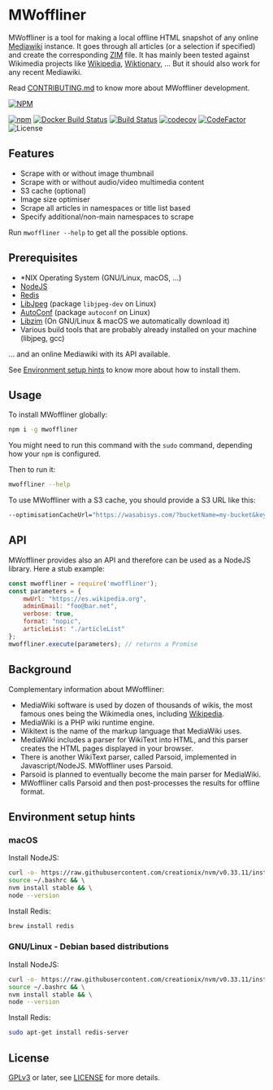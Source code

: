 # MWoffliner

MWoffliner is a tool for making a local offline HTML snapshot of any
online [Mediawiki](https://mediawiki.org) instance. It goes through
all articles (or a selection if specified) and create the
corresponding [ZIM](https://openzim.org) file. It
has mainly been tested against Wikimedia projects like
[Wikipedia](https://wikipedia.org),
[Wiktionary](https://wiktionary.org), ... But it should also work for
any recent Mediawiki.

Read [CONTRIBUTING.md](./CONTRIBUTING.md) to know more about
MWoffliner development.

[![NPM](https://nodei.co/npm/mwoffliner.png)](https://www.npmjs.com/package/mwoffliner)

[![npm](https://img.shields.io/npm/v/mwoffliner.svg)](https://www.npmjs.com/package/mwoffliner)
[![Docker Build Status](https://img.shields.io/docker/build/openzim/mwoffliner)](https://hub.docker.com/r/openzim/mwoffliner)
[![Build Status](https://github.com/openzim/mwoffliner/workflows/CI/badge.svg?query=branch%3Amaster)](https://github.com/openzim/mwoffliner/actions?query=branch%3Amaster)
[![codecov](https://codecov.io/gh/openzim/mwoffliner/branch/master/graph/badge.svg)](https://codecov.io/gh/openzim/mwoffliner)
[![CodeFactor](https://www.codefactor.io/repository/github/openzim/mwoffliner/badge)](https://www.codefactor.io/repository/github/openzim/mwoffliner)
![License](https://img.shields.io/npm/l/mwoffliner.svg)

## Features

- Scrape with or without image thumbnail
- Scrape with or without audio/video multimedia content
- S3 cache (optional)
- Image size optimiser
- Scrape all articles in namespaces or title list based
- Specify additional/non-main namespaces to scrape

Run `mwoffliner --help` to get all the possible options.

## Prerequisites

- *NIX Operating System (GNU/Linux, macOS, ...)
- [NodeJS](https://nodejs.org/en/)
- [Redis](https://redis.io/)
- [LibJpeg](http://libjpeg.sourceforge.net/) (package `libjpeg-dev` on Linux)
- [AutoConf](https://www.gnu.org/software/autoconf/) (package `autoconf` on Linux)
- [Libzim](https://github.com/openzim/libzim) (On GNU/Linux & macOS we automatically download it)
- Various build tools that are probably already installed on your machine (libjpeg, gcc)

... and an online Mediawiki with its API available.

See [Environment setup hints](#environment-setup-hints) to
know more about how to install them.

## Usage

To install MWoffliner globally:
```bash
npm i -g mwoffliner
```

You might need to run this command with the `sudo` command, depending
how your `npm` is configured.

Then to run it:
```bash
mwoffliner --help
```

To use MWoffliner with a S3 cache, you should provide a S3 URL like this:
```bash
--optimisationCacheUrl="https://wasabisys.com/?bucketName=my-bucket&keyId=my-key-id&secretAccessKey=my-sac"
```

## API

MWoffliner provides also an API and therefore can be used as a NodeJS
library. Here a stub example:
```javascript
const mwoffliner = require('mwoffliner');
const parameters = {
    mwUrl: "https://es.wikipedia.org",
    adminEmail: "foo@bar.net",
    verbose: true,
    format: "nopic",
    articleList: "./articleList"
};
mwoffliner.execute(parameters); // returns a Promise
```

## Background

Complementary information about MWoffliner:

* MediaWiki software is used by dozen of thousands of wikis, the most
  famous ones being the Wikimedia ones, including [Wikipedia](https://wikipedia.org).
* MediaWiki is a PHP wiki runtime engine.
* Wikitext is the name of the markup language that MediaWiki uses.
* MediaWiki includes a parser for WikiText into HTML, and this
  parser creates the HTML pages displayed in your browser.
* There is another WikiText parser, called Parsoid, implemented in
  Javascript/NodeJS. MWoffliner uses Parsoid.
* Parsoid is planned to eventually become the main parser for
  MediaWiki.
* MWoffliner calls Parsoid and then post-processes the results for
  offline format.

## Environment setup hints

### macOS

Install NodeJS:
```bash
curl -o- https://raw.githubusercontent.com/creationix/nvm/v0.33.11/install.sh | bash && \
source ~/.bashrc && \
nvm install stable && \
node --version
```

Install Redis:
```bash
brew install redis
```

### GNU/Linux - Debian based distributions

Install NodeJS:
```bash
curl -o- https://raw.githubusercontent.com/creationix/nvm/v0.33.11/install.sh | bash && \
source ~/.bashrc && \
nvm install stable && \
node --version
```

Install Redis:
```bash
sudo apt-get install redis-server
```

License
-------

[GPLv3](https://www.gnu.org/licenses/gpl-3.0) or later, see
[LICENSE](LICENSE) for more details.
